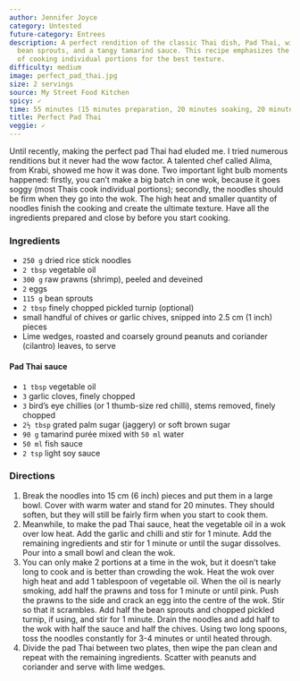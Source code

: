 ```yaml
---
author: Jennifer Joyce
category: Untested
future-category: Entrees
description: A perfect rendition of the classic Thai dish, Pad Thai, with prawns,
  bean sprouts, and a tangy tamarind sauce. This recipe emphasizes the importance
  of cooking individual portions for the best texture.
difficulty: medium
image: perfect_pad_thai.jpg
size: 2 servings
source: My Street Food Kitchen
spicy: ✓
time: 55 minutes (15 minutes preparation, 20 minutes soaking, 20 minutes cooking)
title: Perfect Pad Thai
veggie: ✓
---
```

Until recently, making the perfect pad Thai had eluded me. I tried numerous renditions but it never had the wow factor. A talented chef called Alima, from Krabi, showed me how it was done. Two important light bulb moments happened: firstly, you can’t make a big batch in one wok, because it goes soggy \(most Thais cook individual portions\); secondly, the noodles should be firm when they go into the wok. The high heat and smaller quantity of noodles finish the cooking and create the ultimate texture. Have all the ingredients prepared and close by before you start cooking.

### Ingredients

* `250 g` dried rice stick noodles
* `2 tbsp` vegetable oil
* `300 g` raw prawns (shrimp), peeled and deveined
* `2` eggs
* `115 g` bean sprouts
* `2 tbsp` finely chopped pickled turnip (optional)
* small handful of chives or garlic chives, snipped into 2.5 cm (1 inch) pieces
* Lime wedges, roasted and coarsely ground peanuts and coriander (cilantro) leaves, to serve

#### Pad Thai sauce

* `1 tbsp` vegetable oil
* `3` garlic cloves, finely chopped
* `3` bird’s eye chillies (or 1 thumb-size red chilli), stems removed, finely chopped
* `2½ tbsp` grated palm sugar (jaggery) or soft brown sugar
* `90 g` tamarind purée mixed with `50 ml` water
* `50 ml` fish sauce
* `2 tsp` light soy sauce

### Directions

1. Break the noodles into 15 cm (6 inch) pieces and put them in a large bowl. Cover with warm water and stand for 20 minutes. They should soften, but they will still be fairly firm when you start to cook them.
2. Meanwhile, to make the pad Thai sauce, heat the vegetable oil in a wok over low heat. Add the garlic and chilli and stir for 1 minute. Add the remaining ingredients and stir for 1 minute or until the sugar dissolves. Pour into a small bowl and clean the wok.
3. You can only make 2 portions at a time in the wok, but it doesn’t take long to cook and is better than crowding the wok. Heat the wok over high heat and add 1 tablespoon of vegetable oil. When the oil is nearly smoking, add half the prawns and toss for 1 minute or until pink. Push the prawns to the side and crack an egg into the centre of the wok. Stir so that it scrambles. Add half the bean sprouts and chopped pickled turnip, if using, and stir for 1 minute. Drain the noodles and add half to the wok with half the sauce and half the chives. Using two long spoons, toss the noodles constantly for 3-4 minutes or until heated through.
4. Divide the pad Thai between two plates, then wipe the pan clean and repeat with the remaining ingredients. Scatter with peanuts and coriander and serve with lime wedges.